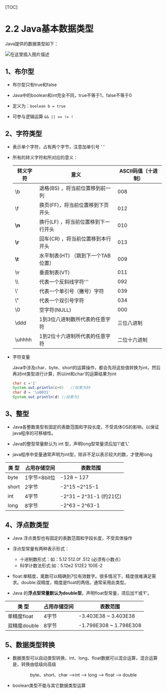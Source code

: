[TOC]

# 2.2 Java基本数据类型

Java提供的数据类型如下：

![在这里插入图片描述](https://img-blog.csdnimg.cn/41ed55d263e941229cc4ff8df9a0f6e1.png?x-oss-process=image/watermark,type_ZmFuZ3poZW5naGVpdGk,shadow_10,text_aHR0cHM6Ly9ibG9nLmNzZG4ubmV0L3dlaXhpbl80NzY5MjY1Mg==,size_16,color_FFFFFF,t_70#pic_center)

## 1、布尔型

- 布尔型只有true和false

- Java中的boolean和int完全不同，true不等于1，false不等于0

- 定义为：`boolean b = true`

- 可参与逻辑运算  `&& || == != !`


## 2、字符类型

- 表示单个字符，占有两个字节，注意加单引号 '  '

- 所有的转义字符和所对应的意义：

  | 转义字符 | 意义                                | ASCII码值（十进制） |
  | -------- | ----------------------------------- | ------------------- |
  | \b       | 退格(BS) ，将当前位置移到前一列     | 008                 |
  | \f       | 换页(FF)，将当前位置移到下页开头    | 012                 |
  | **\n**   | 换行(LF) ，将当前位置移到下一行开头 | 010                 |
  | **\r**   | 回车(CR) ，将当前位置移到本行开头   | 013                 |
  | **\t**   | 水平制表(HT) （跳到下一个TAB位置）  | 009                 |
  | \v       | 垂直制表(VT)                        | 011                 |
  | \\\      | 代表一个反斜线字符''\'              | 092                 |
  | \\'      | 代表一个单引号（撇号）字符          | 039                 |
  | \\"      | 代表一个双引号字符                  | 034                 |
  | \0       | 空字符(NULL)                        | 000                 |
  | \ddd     | 1到3位八进制数所代表的任意字符      | 三位八进制          |
  | \uhhhh   | 1到2位十六进制所代表的任意字符      | 二位十六进制        |

- 字符变量

  Java中涉及char、byte、short的运算操作，都会先将这些值转换为int，然后再对int类型进行计算，所以int和char’的运算结果为int

  ```java
  char c ='1'
  System.out.println(c+0)	//结果为49
  char d = '\u0031'
  System.out.println(d) //结果为1
  ```

## 3、整型

- Java各整数类型有固定的表数范围和字段长度，不受具体OS的影响，以保证java程序的可移植性。

- Java的整型常量默认为 int 型，声明long型常量须后加‘l’或‘L’

- java程序中变量通常声明为int型，除非不足以表示较大的数，才使用long

| 类 型 | 占用存储空间 | 表数范围                |
| ----- | ------------ | ----------------------- |
| byte  | 1字节=8bit位 | -128 ~  127             |
| short | 2字节        | -2^15 ~2^15-1           |
| int   | 4字节        | -2^31 ~ 2^31-1 (约21亿) |
| long  | 8字节        | -2^63 ~ 2^63-1          |

## 4、浮点数类型

- Java 浮点类型也有固定的表数范围和字段长度，不受具体操作

- 浮点型常量有两种表示形式：
  -  十进制数形式：如：5.12    512.0f     .512  (必须有小数点）
  - 科学计数法形式:如：5.12e2    512E2   100E-2

- float:单精度，尾数可以精确到7位有效数字。很多情况下，精度很难满足需求。double:双精度，精度是float的两倍。通常采用此类型。

-  Java 的**浮点型常量默认为double型**，声明float型常量，须后加‘f’或‘F’。

| 类 型        | 占用存储空间 | 表数范围               |
| ------------ | ------------ | ---------------------- |
| 单精度float  | 4字节        | -3.403E38 ~ 3.403E38   |
| 双精度double | 8字节        | -1.798E308 ~ 1.798E308 |

## 5、数据类型转换

- 数据类型可以自动类型转换，int、long、float数据可以混合运算，混合运算是，转换由低级向高级

<center>byte、short、char —>int  —> long  —>  float  —> double</center>

- boolean类型不能与其它数据类型运算